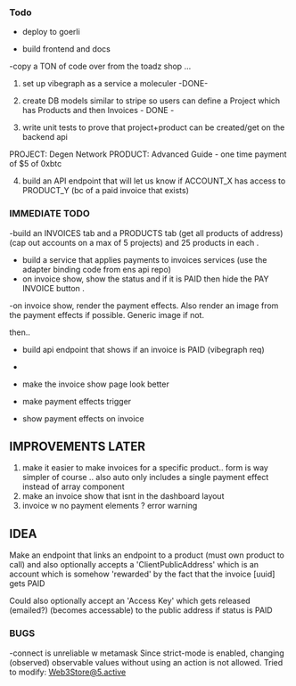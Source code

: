 ### Todo  
  
 - deploy to goerli 

- build frontend and docs 




-copy a TON of code over from the toadz shop ...
 1. set up vibegraph as a service a moleculer  -DONE-
 2. create DB models similar to stripe so users can define a Project which has Products and then Invoices - DONE - 


 3. write unit tests to prove that project+product can be created/get  on the backend api 


PROJECT: Degen Network
PRODUCT: Advanced Guide - one time payment of $5 of 0xbtc 


4.  build an API endpoint that will let us know if ACCOUNT_X has access to PRODUCT_Y  (bc of a paid invoice that exists) 
 




 ### IMMEDIATE TODO 
  


 -build an INVOICES tab and a PRODUCTS tab (get all products of address)  (cap out accounts on a max of 5 projects) and 25 products in each . 
  
- build a service that applies payments to invoices services (use the adapter binding code from ens api repo)
- on invoice show, show the status and if it is PAID then hide the PAY INVOICE button . 

-on invoice show, render the payment effects.  Also render an image from the payment effects if possible. Generic image if not. 



then..
 - build api endpoint that shows if an invoice is PAID     (vibegraph req)
 -  
-  make the invoice show page look better 

- make payment effects trigger 
- show payment effects on invoice

 ## IMPROVEMENTS LATER 
 1. make it easier to make invoices for a specific product.. form is way simpler of course .. also auto only includes a single payment effect instead of array component 
 2. make an invoice show that isnt in the dashboard layout 
 3. invoice w no payment elements ? error warning

## IDEA 
Make an endpoint that links an endpoint to a product (must own product to call) and also optionally accepts a 'ClientPublicAddress' which is an account which is somehow 'rewarded' by the fact that the invoice [uuid] gets PAID 

Could also optionally accept an 'Access Key' which gets released (emailed?) (becomes accessable) to the public address if status is PAID 

### BUGS 

-connect is unreliable w metamask 
Since strict-mode is enabled, changing (observed) observable values without using an action is not allowed. Tried to modify: Web3Store@5.active

  
 